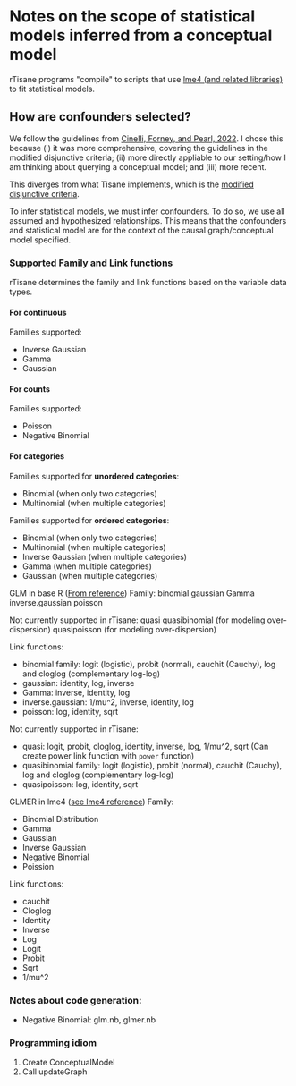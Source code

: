 # Notes on the scope of statistical models inferred from a conceptual model 
rTisane programs "compile" to scripts that use [lme4 (and related libraries)](https://github.com/lme4/lme4) to fit statistical models. 

## How are confounders selected? 
We follow the guidelines from [Cinelli, Forney, and Pearl, 2022](https://ftp.cs.ucla.edu/pub/stat_ser/r493.pdf). I chose this because (i) it was more comprehensive, covering the guidelines in the modified disjunctive criteria; (ii) more directly appliable to our setting/how I am thinking about querying a conceptual model; and (iii) more recent.

This diverges from what Tisane implements, which is the [modified disjunctive criteria](https://link.springer.com/article/10.1007/s10654-019-00494-6). 

To infer statistical models, we must infer confounders. To do so, we use all assumed and hypothesized relationships. This means that the confounders and statistical model are for the context of the causal graph/conceptual model specified.  

### Supported Family and Link functions
rTisane determines the family and link functions based on the variable data types. 

#### For continuous
Families supported: 
- Inverse Gaussian
- Gamma
- Gaussian

#### For counts
Families supported: 
- Poisson
- Negative Binomial

#### For categories
Families supported for **unordered categories**: 
- Binomial (when only two categories)
- Multinomial (when multiple categories)

Families supported for **ordered categories**: 
- Binomial (when only two categories)
- Multinomial (when multiple categories)
- Inverse Gaussian (when multiple categories)
- Gamma (when multiple categories)
- Gaussian (when multiple categories)

GLM in base R ([From reference](https://www.rdocumentation.org/packages/stats/versions/3.6.2/topics/family))
Family: 
binomial
gaussian
Gamma
inverse.gaussian
poisson

Not currently supported in rTisane: 
quasi
quasibinomial (for modeling over-dispersion)
quasipoisson (for modeling over-dispersion)

Link functions: 
- binomial family: logit (logistic), probit (normal), cauchit (Cauchy), log and cloglog (complementary log-log)
- gaussian: identity, log, inverse
- Gamma:  inverse, identity, log
- inverse.gaussian: 1/mu^2, inverse, identity, log
- poisson: log, identity, sqrt

Not currently supported in rTisane: 
- quasi: logit, probit, cloglog, identity, inverse, log, 1/mu^2, sqrt (Can create power link function with `power` function)
- quasibinomial family: logit (logistic), probit (normal), cauchit (Cauchy), log and cloglog (complementary log-log)
- quasipoisson: log, identity, sqrt

GLMER in lme4 ([see lme4 reference](https://github.com/lme4/lme4/blob/master/src/glmFamily.h))
Family: 
- Binomial Distribution
- Gamma
- Gaussian
- Inverse Gaussian
- Negative Binomial
- Poission

Link functions: 
- cauchit
- Cloglog
- Identity
- Inverse
- Log
- Logit
- Probit
- Sqrt
- 1/mu^2

### Notes about code generation: 
- Negative Binomial: glm.nb, glmer.nb

### Programming idiom 
1. Create ConceptualModel 
3. Call updateGraph
